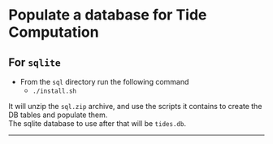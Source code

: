 # Populate a database for Tide Computation
## For `sqlite`
- From the `sql` directory run the following command
  - `./install.sh`

It will unzip the `sql.zip` archive, and use the scripts it contains to 
create the DB tables and populate them.  
The sqlite database to use after that will be `tides.db`.

---
